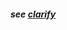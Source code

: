 #### *see [clarify](https://github.com/gcassel/Modular-Organization-Terminology/blob/master/terms/clarify.md)*
